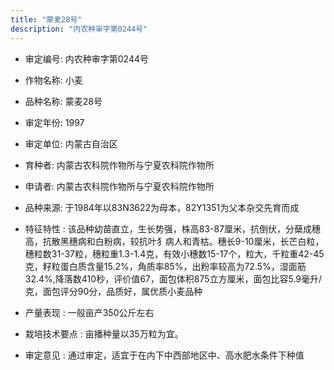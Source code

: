 ```yaml
---
title: "蒙麦28号"
description: "内农种审字第0244号"
---
```

* 审定编号:  内农种审字第0244号

*  作物名称:  小麦

*  品种名称:  蒙麦28号

*  审定年份:  1997

*  审定单位:  内蒙古自治区

* 育种者:  内蒙古农科院作物所与宁夏农科院作物所

*  申请者:  内蒙古农科院作物所与宁夏农科院作物所

*  品种来源:  于1984年以83N3622为母本，82Y1351为父本杂交先育而成


*  特征特性 : 
该品种幼苗直立，生长势强，株高83-87厘米，抗倒伏，分蘖成穗高，抗散黑穗病和白粉病，较抗叶犭病人和青枯。穗长9-10厘米，长芒白粒，穗粒数31-37粒，穗粒重1.3-1.4克，有效小穗数15-17个，粒大，千粒重42-45克，籽粒蛋白质含量15.2%，角质率85%，出粉率较高为72.5%，湿面筋32.4%,降落数410秒，评价值67，面包体积875立方厘米，面包比容5.9毫升/克，面包评分90分，品质好，属优质小麦品种

 
*  产量表现 : 
一般亩产350公斤左右


*  栽培技术要点 : 
亩播种量以35万粒为宜。

*  审定意见 : 
通过审定，适宜于在内下中西部地区中、高水肥水条件下种值


